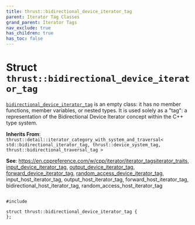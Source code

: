 ```yaml
---
title: thrust::bidirectional_device_iterator_tag
parent: Iterator Tag Classes
grand_parent: Iterator Tags
nav_exclude: true
has_children: true
has_toc: false
---
```


# Struct `thrust::bidirectional_device_iterator_tag`

<code><a href="{{ site.baseurl }}/api/classes/structthrust_1_1bidirectional__device__iterator__tag.html">bidirectional&#95;device&#95;iterator&#95;tag</a></code> is an empty class: it has no member functions, member variables, or nested types. It is used solely as a "tag": a representation of the Bidirectional Device Iterator concept within the C++ type system.

**Inherits From**:
`thrust::detail::iterator_category_with_system_and_traversal< std::bidirectional_iterator_tag, thrust::device_system_tag, thrust::bidirectional_traversal_tag >`

**See**:
<a href="https://en.cppreference.com/w/cpp/iterator/iterator_tags">https://en.cppreference.com/w/cpp/iterator/iterator_tags</a><a href="{{ site.baseurl }}/api/classes/structthrust_1_1iterator__traits.html">iterator_traits</a>, <a href="{{ site.baseurl }}/api/classes/structthrust_1_1input__device__iterator__tag.html">input_device_iterator_tag</a>, <a href="{{ site.baseurl }}/api/classes/structthrust_1_1output__device__iterator__tag.html">output_device_iterator_tag</a>, <a href="{{ site.baseurl }}/api/classes/structthrust_1_1forward__device__iterator__tag.html">forward_device_iterator_tag</a>, <a href="{{ site.baseurl }}/api/classes/structthrust_1_1random__access__device__iterator__tag.html">random_access_device_iterator_tag</a>, input_host_iterator_tag, output_host_iterator_tag, forward_host_iterator_tag, bidirectional_host_iterator_tag, random_access_host_iterator_tag 

<code class="doxybook">
<span>#include <thrust/iterator/iterator_categories.h></span><br>
<span>struct thrust::bidirectional&#95;device&#95;iterator&#95;tag {</span>
<span>};</span>
</code>

